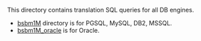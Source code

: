 This directory contains translation SQL queries for all DB engines. 

- [bsbm1M](bsbm1M) directory is for PGSQL, MySQL, DB2, MSSQL.
- [bsbm1M_oracle](bsbm1M_oracle) is for Oracle.
